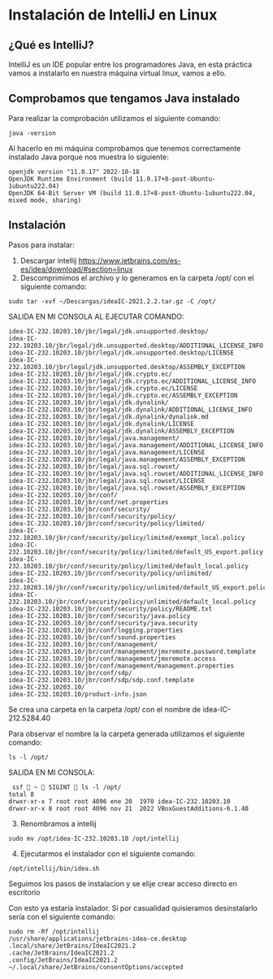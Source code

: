 <div>

# Instalación de IntelliJ en Linux
## ¿Qué es IntelliJ?
IntelliJ es un IDE popular entre los programadores Java, en esta práctica vamos a instalarlo en nuestra máquina virtual linux, vamos a ello.
## Comprobamos que tengamos Java instalado
Para realizar la comprobación utilizamos el siguiente comando: 
```
java -version
```
Al hacerlo en mi máquina comprobamos que tenemos correctamente instalado Java porque nos muestra lo siguiente: 
```
openjdk version "11.0.17" 2022-10-18
OpenJDK Runtime Environment (build 11.0.17+8-post-Ubuntu-1ubuntu222.04)
OpenJDK 64-Bit Server VM (build 11.0.17+8-post-Ubuntu-1ubuntu222.04, mixed mode, sharing)
```
## Instalación
Pasos para instalar:

1. Descargar intellij https://www.jetbrains.com/es-es/idea/download/#section=linux
2. Descomprimimos el archivo y lo generamos en la carpeta /opt/ con el siguiente comando:
```
sudo tar -xvf ~/Descargas/ideaIC-2021.2.2.tar.gz -C /opt/
```
SALIDA EN MI CONSOLA AL EJECUTAR COMANDO: 
```
idea-IC-232.10203.10/jbr/legal/jdk.unsupported.desktop/
idea-IC-232.10203.10/jbr/legal/jdk.unsupported.desktop/ADDITIONAL_LICENSE_INFO
idea-IC-232.10203.10/jbr/legal/jdk.unsupported.desktop/LICENSE
idea-IC-232.10203.10/jbr/legal/jdk.unsupported.desktop/ASSEMBLY_EXCEPTION
idea-IC-232.10203.10/jbr/legal/jdk.crypto.ec/
idea-IC-232.10203.10/jbr/legal/jdk.crypto.ec/ADDITIONAL_LICENSE_INFO
idea-IC-232.10203.10/jbr/legal/jdk.crypto.ec/LICENSE
idea-IC-232.10203.10/jbr/legal/jdk.crypto.ec/ASSEMBLY_EXCEPTION
idea-IC-232.10203.10/jbr/legal/jdk.dynalink/
idea-IC-232.10203.10/jbr/legal/jdk.dynalink/ADDITIONAL_LICENSE_INFO
idea-IC-232.10203.10/jbr/legal/jdk.dynalink/dynalink.md
idea-IC-232.10203.10/jbr/legal/jdk.dynalink/LICENSE
idea-IC-232.10203.10/jbr/legal/jdk.dynalink/ASSEMBLY_EXCEPTION
idea-IC-232.10203.10/jbr/legal/java.management/
idea-IC-232.10203.10/jbr/legal/java.management/ADDITIONAL_LICENSE_INFO
idea-IC-232.10203.10/jbr/legal/java.management/LICENSE
idea-IC-232.10203.10/jbr/legal/java.management/ASSEMBLY_EXCEPTION
idea-IC-232.10203.10/jbr/legal/java.sql.rowset/
idea-IC-232.10203.10/jbr/legal/java.sql.rowset/ADDITIONAL_LICENSE_INFO
idea-IC-232.10203.10/jbr/legal/java.sql.rowset/LICENSE
idea-IC-232.10203.10/jbr/legal/java.sql.rowset/ASSEMBLY_EXCEPTION
idea-IC-232.10203.10/jbr/conf/
idea-IC-232.10203.10/jbr/conf/net.properties
idea-IC-232.10203.10/jbr/conf/security/
idea-IC-232.10203.10/jbr/conf/security/policy/
idea-IC-232.10203.10/jbr/conf/security/policy/limited/
idea-IC-232.10203.10/jbr/conf/security/policy/limited/exempt_local.policy
idea-IC-232.10203.10/jbr/conf/security/policy/limited/default_US_export.policy
idea-IC-232.10203.10/jbr/conf/security/policy/limited/default_local.policy
idea-IC-232.10203.10/jbr/conf/security/policy/unlimited/
idea-IC-232.10203.10/jbr/conf/security/policy/unlimited/default_US_export.policy
idea-IC-232.10203.10/jbr/conf/security/policy/unlimited/default_local.policy
idea-IC-232.10203.10/jbr/conf/security/policy/README.txt
idea-IC-232.10203.10/jbr/conf/security/java.policy
idea-IC-232.10203.10/jbr/conf/security/java.security
idea-IC-232.10203.10/jbr/conf/logging.properties
idea-IC-232.10203.10/jbr/conf/sound.properties
idea-IC-232.10203.10/jbr/conf/management/
idea-IC-232.10203.10/jbr/conf/management/jmxremote.password.template
idea-IC-232.10203.10/jbr/conf/management/jmxremote.access
idea-IC-232.10203.10/jbr/conf/management/management.properties
idea-IC-232.10203.10/jbr/conf/sdp/
idea-IC-232.10203.10/jbr/conf/sdp/sdp.conf.template
idea-IC-232.10203.10/
idea-IC-232.10203.10/product-info.json
```
Se crea una carpeta en la carpeta /opt/ con el nombre de idea-IC-212.5284.40

Para observar el nombre la la carpeta generada utilizamos el siguiente comando:
```
ls -l /opt/
```
SALIDA EN MI CONSOLA: 
```
 ssf  ~  SIGINT  ls -l /opt/
total 8
drwxr-xr-x 7 root root 4096 ene 20  1970 idea-IC-232.10203.10
drwxr-xr-x 8 root root 4096 nov 21  2022 VBoxGuestAdditions-6.1.40
```
3. Renombramos a intellij
```
sudo mv /opt/idea-IC-232.10203.10 /opt/intellij
```
4. Ejecutarmos el instalador con el siguiente comando:
```
/opt/intellij/bin/idea.sh
```
Seguimos los pasos de instalacion y se elije crear acceso directo en escritorio

Con esto ya estaría instalador. Si por casualidad quisieramos desinstalarlo sería con el siguiente comando: 

```
sudo rm -Rf /opt/intellij 
/usr/share/applications/jetbrains-idea-ce.desktop 
.local/share/JetBrains/IdeaIC2021.2 
.cache/JetBrains/IdeaIC2021.2 
.config/JetBrains/IdeaIC2021.2 
~/.local/share/JetBrains/consentOptions/accepted
```


</div>
